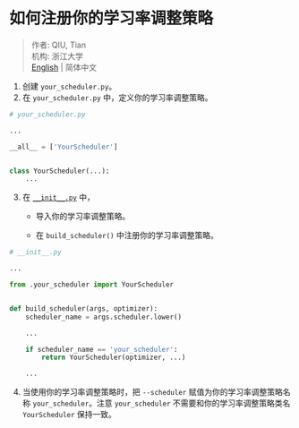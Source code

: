 # 如何注册你的学习率调整策略

> 作者: QIU, Tian  
> 机构: 浙江大学  
> [English](README.md) | 简体中文

1. 创建 `your_scheduler.py`。
2. 在 `your_scheduler.py` 中，定义你的学习率调整策略。

```python
# your_scheduler.py

...

__all__ = ['YourScheduler']


class YourScheduler(...):
    ...
```

3. 在 [`__init__.py`](__init__.py) 中，

    - 导入你的学习率调整策略。

    - 在 `build_scheduler()` 中注册你的学习率调整策略。

```python
# __init__.py

...

from .your_scheduler import YourScheduler


def build_scheduler(args, optimizer):
    scheduler_name = args.scheduler.lower()

    ...

    if scheduler_name == 'your_scheduler':
        return YourScheduler(optimizer, ...)

    ...
```

4. 当使用你的学习率调整策略时，把 `--scheduler` 赋值为你的学习率调整策略名称 `your_scheduler`。注意 `your_scheduler`
   不需要和你的学习率调整策略类名 `YourScheduler` 保持一致。